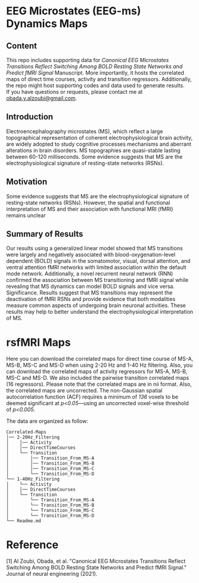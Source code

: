 # EEG Microstates (EEG-ms) Dynamics Maps
## Content 
This repo includes supporting data for *Canonical EEG Microstates Transitions Reflect Switching Among BOLD Resting State Networks and Predict fMRI Signal* Manuscript. More importantly, it hosts the correlated maps of direct time courses, activity and transition regressors. Additionally, the repo might host supporting codes and data used to generate results.\
If you have questions or requests, please contact me at [obada.y.alzoubi@gmail.com](obada.y.alzoubi@gmail.com). 
## Introduction 
Electroencephalography microstates (MS), which reflect a large topographical representation of coherent electrophysiological brain activity, are widely adopted to study cognitive processes mechanisms and aberrant alterations in brain disorders. MS topographies are quasi-stable lasting between 60-120 milliseconds. Some evidence suggests that MS are the electrophysiological signature of resting-state networks (RSNs). 
## Motivation
Some evidence suggests that MS are the electrophysiological signature of resting-state networks (RSNs). However, the spatial and functional interpretation of MS and their association with functional MRI (fMRI) remains unclear
## Summary of Results
Our results using a generalized linear model showed that MS transitions were largely and negatively associated with blood-oxygenation-level dependent (BOLD) signals in the somatomotor, visual, dorsal attention, and ventral attention fMRI networks with limited association within the default mode network. Additionally, a novel recurrent neural network (RNN) confirmed the association between MS transitioning and fMRI signal while revealing that MS dynamics can model BOLD signals and vice versa. Significance. Results suggest that MS transitions may represent the deactivation of fMRI RSNs and provide evidence that both modalities measure common aspects of undergoing brain neuronal activities. These results may help to better understand the electrophysiological interpretation of MS.
# rsfMRI Maps 
Here you can download the correlated maps for direct time course of MS-A, MS-B, MS-C and MS-D when using 2-20 Hz and 1-40 Hz filtering. Also, you can download the correlated maps of activity regressors for MS-A, MS-B, MS-C and MS-D. We also included the pairwise transition correlated maps (16 regressors). Please note that the correlated maps are in nii format. Also, the correlated maps are uncorrected. The non-Gaussian spatial autocorrelation function (ACF) requires a minimum of *136* voxels to be deemed significant at *p<0.05*—using an uncorrected voxel-wise threshold of *p<0.005*.

The data are organized as follow:
```
Correlated-Maps
│── 2-20Hz_Filtering 
│    │── Activity
│    │── DirectTimeCourses
│    └── Transition
│        │── Transition_From_MS-A
│        │── Transition_From_MS-B
│        │── Transition_From_MS-C
│        └── Transition_From_MS-D
└── 1-40Hz_Filtering 
│    └── Activity
│    │── DirectTimeCourses
│    └── Transition
│        └── Transition_From_MS-A
│        └── Transition_From_MS-B
│        └── Transition_From_MS-C
│        └── Transition_From_MS-D
└── Readme.md

```
# Reference
[1] Al Zoubi, Obada, et al. "Canonical EEG Microstates Transitions Reflect Switching Among BOLD Resting State Networks and Predict fMRI Signal." Journal of neural engineering (2021).